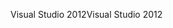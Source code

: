 <span data-ttu-id="78c2f-101">Visual Studio 2012</span><span class="sxs-lookup"><span data-stu-id="78c2f-101">Visual Studio 2012</span></span>